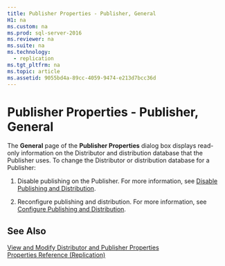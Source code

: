 ```yaml
---
title: Publisher Properties - Publisher, General
H1: na
ms.custom: na
ms.prod: sql-server-2016
ms.reviewer: na
ms.suite: na
ms.technology: 
  - replication
ms.tgt_pltfrm: na
ms.topic: article
ms.assetid: 9055bd4a-89cc-4059-9474-e213d7bcc36d
---
```

# Publisher Properties - Publisher, General
  The **General** page of the **Publisher Properties** dialog box displays read-only information on the Distributor and distribution database that the Publisher uses. To change the Distributor or distribution database for a Publisher:  
  
1.  Disable publishing on the Publisher. For more information, see [Disable Publishing and Distribution](../../Topics/TopicNameNotContainA/Disable-Publishing-and-Distribution.md).  
  
2.  Reconfigure publishing and distribution. For more information, see [Configure Publishing and Distribution](../../Topics/TopicNameNotContainA/Configure-Publishing-and-Distribution.md).  
  
## See Also  
 [View and Modify Distributor and Publisher Properties](../../Topics/TopicNameNotContainA/View-and-Modify-Distributor-and-Publisher-Properties.md)   
 [Properties Reference &#40;Replication&#41;](../../Topics/TopicNameNotContainA/Properties-Reference--Replication-.md)  
  
  